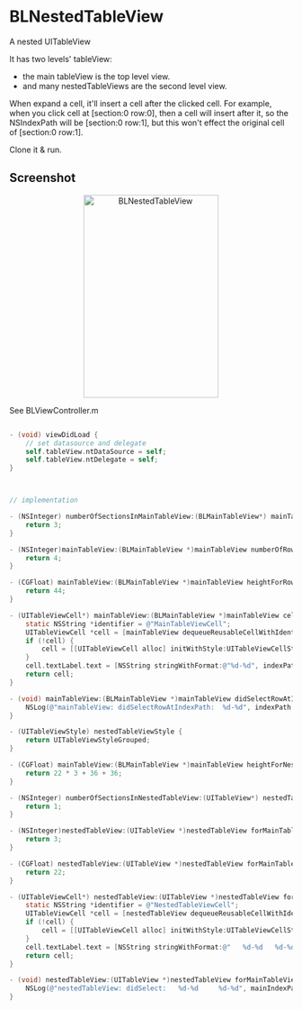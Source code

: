 BLNestedTableView
=================

A nested UITableView

It has two levels' tableView:
 - the main tableView is the top level view.
 - and many nestedTableViews are the second level view.

When expand a cell, it'll insert a cell after the clicked cell. 
For example, when you click cell at [section:0 row:0], then a cell will insert after it, so the NSIndexPath will be [section:0 row:1], but this won't effect the original cell of [section:0 row:1].

Clone it & run.

Screenshot
----------
<p align="center" >
  <img src="https://raw.github.com/BlackLee/BLNestedTableView/master/Screenshots/1.png" alt="BLNestedTableView" title="BLNestedTableView" style="width:240px; height:360px;" width='240' height='360'>
</p>


See BLViewController.m

```objective-c

- (void) viewDidLoad {
    // set datasource and delegate
    self.tableView.ntDataSource = self;
    self.tableView.ntDelegate = self;
}



// implementation

- (NSInteger) numberOfSectionsInMainTableView:(BLMainTableView*) mainTableView {
    return 3;
}

- (NSInteger)mainTableView:(BLMainTableView *)mainTableView numberOfRowsInSection:(NSInteger)section {
    return 4;
}

- (CGFloat) mainTableView:(BLMainTableView *)mainTableView heightForRowAtIndexPath:(NSIndexPath *)indexPath {
    return 44;
}

- (UITableViewCell*) mainTableView:(BLMainTableView *)mainTableView cellForRowAtIndexPath:(NSIndexPath *)indexPath {
    static NSString *identifier = @"MainTableViewCell";
    UITableViewCell *cell = [mainTableView dequeueReusableCellWithIdentifier:identifier];
    if (!cell) {
        cell = [[UITableViewCell alloc] initWithStyle:UITableViewCellStyleDefault reuseIdentifier:identifier];
    }
    cell.textLabel.text = [NSString stringWithFormat:@"%d-%d", indexPath.section, indexPath.row];
    return cell;
}

- (void) mainTableView:(BLMainTableView *)mainTableView didSelectRowAtIndexPath:(NSIndexPath *)indexPath {
    NSLog(@"mainTableView: didSelectRowAtIndexPath:  %d-%d", indexPath.section, indexPath.row);
}

- (UITableViewStyle) nestedTableViewStyle {
    return UITableViewStyleGrouped;
}

- (CGFloat) mainTableView:(BLMainTableView *)mainTableView heightForNestedTableViewForRowAtIndexPath:(NSIndexPath *)indexPath {
    return 22 * 3 + 36 + 36;
}

- (NSInteger) numberOfSectionsInNestedTableView:(UITableView*) nestedTableView forMainTableViewRowAtIndexPath:(NSIndexPath *)mainIndexPath {
    return 1;
}

- (NSInteger)nestedTableView:(UITableView *)nestedTableView forMainTableViewRowAtIndexPath:(NSIndexPath *)mainIndexPath numberOfRowsInSection:(NSInteger)section {
    return 3;
}

- (CGFloat) nestedTableView:(UITableView *)nestedTableView forMainTableViewRowAtIndexPath:(NSIndexPath *)mainIndexPath heightForRowAtIndexPath:(NSIndexPath *)indexPath {
    return 22;
}

- (UITableViewCell*) nestedTableView:(UITableView *)nestedTableView forMainTableViewRowAtIndexPath:(NSIndexPath *)mainIndexPath cellForRowAtIndexPath:(NSIndexPath *)indexPath {
    static NSString *identifier = @"NestedTableViewCell";
    UITableViewCell *cell = [nestedTableView dequeueReusableCellWithIdentifier:identifier];
    if (!cell) {
        cell = [[UITableViewCell alloc] initWithStyle:UITableViewCellStyleDefault reuseIdentifier:identifier];
    }
    cell.textLabel.text = [NSString stringWithFormat:@"   %d-%d   %d-%d", mainIndexPath.section, mainIndexPath.row, indexPath.section, indexPath.row];
    return cell;
}

- (void) nestedTableView:(UITableView *)nestedTableView forMainTableViewRowAtIndexPath:(NSIndexPath *)mainIndexPath didSelectRowAtIndexPath:(NSIndexPath *)indexPath {
    NSLog(@"nestedTableView: didSelect:   %d-%d     %d-%d", mainIndexPath.section, mainIndexPath.row, indexPath.section, indexPath.row);
}

```
